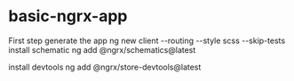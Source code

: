 # basic-ngrx-app
First step
generate the app
ng new client --routing --style scss --skip-tests
install schematic
ng add @ngrx/schematics@latest

install devtools
ng add @ngrx/store-devtools@latest